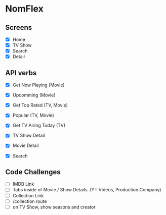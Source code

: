 # NomFlex

## Screens

- [X] Home
- [X] TV Show
- [X] Search
- [X] Detail

## API verbs

- [X] Get Now Playing (Movie)
- [X] Upcomming (Movie)
- [X] Get Top Rated (TV, Movie)
- [X] Popular (TV, Movie)
- [X] Get TV Airing Today (TV)
- [x] TV Show Detail
- [x] Movie Detail
- [x] Search


## Code Challenges

- [ ] IMDB Link
- [ ] Tabs inside of Movie / Show Details. (YT Videos, Production Company)
- [ ] Collection Link
- [ ] /collection route
- [ ] on TV Show, show seasons and creator